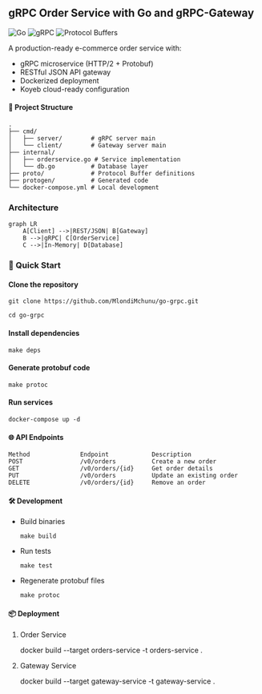 ## gRPC Order Service with Go and gRPC-Gateway

![Go](https://img.shields.io/badge/Go-1.21+-00ADD8?style=for-the-badge&logo=go)
![gRPC](https://img.shields.io/badge/gRPC-1.0-4285F4?style=for-the-badge&logo=google)
![Protocol Buffers](https://img.shields.io/badge/Protocol_Buffers-3+-3178C6?style=for-the-badge&logo=protobuf)

A production-ready e-commerce order service with:
- gRPC microservice (HTTP/2 + Protobuf)
- RESTful JSON API gateway
- Dockerized deployment
- Koyeb cloud-ready configuration

#### 📂 Project Structure

    .
    ├── cmd/
    │   ├── server/        # gRPC server main
    │   └── client/        # Gateway server main
    ├── internal/
    │   ├── orderservice.go # Service implementation
    │   └── db.go          # Database layer
    ├── proto/             # Protocol Buffer definitions
    ├── protogen/          # Generated code
    └── docker-compose.yml # Local development


### Architecture

```mermaid
graph LR
    A[Client] -->|REST/JSON| B[Gateway]
    B -->|gRPC| C[OrderService]
    C -->|In-Memory| D[Database]
```

### 🚀 Quick Start


#### Clone the repository

    git clone https://github.com/MlondiMchunu/go-grpc.git

    cd go-grpc

#### Install dependencies

    make deps

#### Generate protobuf code

    make protoc

#### Run services

    docker-compose up -d

#### 🌐 API Endpoints

    Method	            Endpoint	        Description
    POST	            /v0/orders	        Create a new order
    GET	                /v0/orders/{id}	    Get order details
    PUT	                /v0/orders	        Update an existing order
    DELETE	            /v0/orders/{id}	    Remove an order


#### 🛠️ Development

- Build binaries

      make build
    
- Run tests

      make test
    
- Regenerate protobuf files

      make protoc


#### 📦 Deployment

1. Order Service

    docker build --target orders-service -t orders-service .


2. Gateway Service

    docker build --target gateway-service -t gateway-service .

